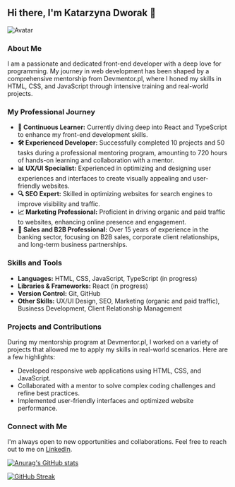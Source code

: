 ## Hi there, I'm Katarzyna Dworak 👋

![Avatar](images/your-avatar.png)

### About Me
I am a passionate and dedicated front-end developer with a deep love for programming. My journey in web development has been shaped by a comprehensive mentorship from Devmentor.pl, where I honed my skills in HTML, CSS, and JavaScript through intensive training and real-world projects.

### My Professional Journey
- **🌱 Continuous Learner:** Currently diving deep into React and TypeScript to enhance my front-end development skills.
- **🛠️ Experienced Developer:** Successfully completed 10 projects and 50 tasks during a professional mentoring program, amounting to 720 hours of hands-on learning and collaboration with a mentor.
- **📊 UX/UI Specialist:** Experienced in optimizing and designing user experiences and interfaces to create visually appealing and user-friendly websites.
- **🔍 SEO Expert:** Skilled in optimizing websites for search engines to improve visibility and traffic.
- **📈 Marketing Professional:** Proficient in driving organic and paid traffic to websites, enhancing online presence and engagement.
- **💼 Sales and B2B Professional:** Over 15 years of experience in the banking sector, focusing on B2B sales, corporate client relationships, and long-term business partnerships.

### Skills and Tools
- **Languages:** HTML, CSS, JavaScript, TypeScript (in progress)
- **Libraries & Frameworks:** React (in progress)
- **Version Control:** Git, GitHub
- **Other Skills:** UX/UI Design, SEO, Marketing (organic and paid traffic), Business Development, Client Relationship Management

### Projects and Contributions
During my mentorship program at Devmentor.pl, I worked on a variety of projects that allowed me to apply my skills in real-world scenarios. Here are a few highlights:
- Developed responsive web applications using HTML, CSS, and JavaScript.
- Collaborated with a mentor to solve complex coding challenges and refine best practices.
- Implemented user-friendly interfaces and optimized website performance.

### Connect with Me
I'm always open to new opportunities and collaborations. Feel free to reach out to me on [LinkedIn](https://www.linkedin.com/in/katarzynadworakk/).

[![Anurag's GitHub stats](https://github-readme-stats.vercel.app/api?username=katarzynadworak)](https://github.com/katarzynadworak/github-readme-stats)

[![GitHub Streak](https://streak-stats.demolab.com/?user=katarzynadworak)](https://git.io/streak-stats)
